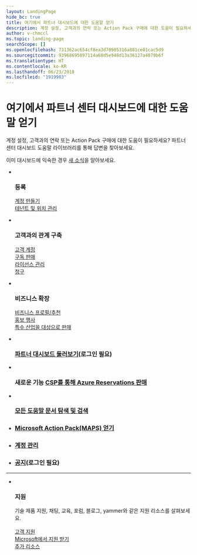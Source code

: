```yaml
---
layout: LandingPage
hide_bc: true
title: 여기에서 파트너 대시보드에 대한 도움말 얻기
description: 계정 설정, 고객과의 연락 또는 Action Pack 구매에 대한 도움이 필요하세요? 파트너 대시보드 도움말 라이브러리를 통해 답변을 찾아보세요.
author: v-chmccl
ms.topic: landing-page
searchScope: []
ms.openlocfilehash: 731362ac654cf8ea3d70985316a881ce81cac5d9
ms.sourcegitcommit: 93968695897114a68d5e948d13a36127a4079b6f
ms.translationtype: HT
ms.contentlocale: ko-KR
ms.lasthandoff: 06/23/2018
ms.locfileid: "1919903"
---
```

# <a name="start-here-for-help-with-partner-center-dashboard"></a>여기에서 파트너 센터 대시보드에 대한 도움말 얻기

계정 설정, 고객과의 연락 또는 Action Pack 구매에 대한 도움이 필요하세요? 파트너 센터 대시보드 도움말 라이브러리를 통해 답변을 찾아보세요.

이미 대시보드에 익숙한 경우 [새 소식](/partner-center/whats-new-in-pc)을 알아보세요.

<ul id="products1" class="cardsC cols cols3 panelContent singlePanelContent">
    <li>
        <div class="cardSize">
            <div class="cardPadding">
                <div class="card">
                    <div class="cardImageOuter">
                        <div class="cardImage bgdAccent1">
                            <img alt="" src="https://docs.microsoft.com/media/illustrations/sql-get-started-understand.svg" data-linktype="external">
                        </div>
                    </div>
                    <div class="cardText">
                        <h3>등록</h3>
                        <p><a href="/partner-center/mpn-create-a-partner-center-account">계정 만들기</a><br /><a href="/partner-center/azure-active-directory-tenants-and-partner-center">테넌트 및 위치 관리</a></p>
                    </div>
                </div>
            </div>
        </div>
    </li>
    <li>
        <div class="cardSize">
            <div class="cardPadding">
                <div class="card">
                    <div class="cardImageOuter">
                        <div class="cardImage bgdAccent1">
                            <img alt="" src="https://docs.microsoft.com/media/illustrations/virtualization-hperv-server-community.svg" data-linktype="external">
                        </div>
                    </div>
                    <div class="cardText">
                        <h3>고객과의 관계 구축</h3>
                        <p><a href="/partner-center/customer-accounts">고객 계정</a><br /><a href="/partner-center/customer-subscriptions">구독 판매</a><br /><a href="/partner-center/assign-licenses-to-users">라이선스 관리</a><br /><a href="/partner-center/billing">청구</a></p>
                    </div>
                </div>
            </div>
        </div>
    </li>
    <li>
        <div class="cardSize">
            <div class="cardPadding">
                <div class="card">
                    <div class="cardImageOuter">
                        <div class="cardImage bgdAccent1">
                            <img alt="" src="https://docs.microsoft.com/media/illustrations/biztalk-get-started-scenarios.svg" data-linktype="external">
                        </div>
                    </div>
                    <div class="cardText">
                        <h3>비즈니스 확장</h3>
                        <p><a href="/partner-center/referrals">비즈니스 프로필/추천</a><br /><a href="/partner-center/promotions">홍보 행사</a><br /><a href="/partner-center/get-special-pricing-for-offers">특수 산업을 대상으로 판매</a></p>
                    </div>
                </div>
            </div>
        </div>
    </li>
</ul>

<ul id="products2" class="cardsF cols cols3 panelContent singlePanelContent">
    <li>
        <div class="cardSize">
            <div class="cardPadding">
                <div class="card">
                    <div class="cardImageOuter">
                        <div class="cardImage">
                            <img alt="" src="https://docs.microsoft.com/media/common/i_portal.svg" data-linktype="external">
                        </div>
                    </div>
                    <div class="cardText">
                        <h3><a href="https://partnercenter.microsoft.com/pcv/redirect?authenticate=true&redirect=%2Fdashboard%2Foverview">파트너 대시보드 둘러보기</a>(로그인 필요)</h3>
                    </div>
                </div>
            </div>
        </div>
    </li>
    <li>
        <div class="cardSize">
            <div class="cardPadding">
                <div class="card">
                    <div class="cardImageOuter">
                        <div class="cardImage">
                            <img alt="" src="https://docs.microsoft.com/media/common/i_vmm-cloud.svg" data-linktype="external">
                        </div>
                    </div>
                    <div class="cardText">
                        <h3>새로운 기능 <a href="/partner-center/azure-ri-server-subscriptions">CSP를 통해 Azure Reservations 판매</a></h3>
                    </div>
                </div>
            </div>
        </div>
    </li>
    <li>
        <div class="cardSize">
            <div class="cardPadding">
                <div class="card">
                    <div class="cardImageOuter">
                        <div class="cardImage">
                            <img alt="" src="https://docs.microsoft.com/media/common/i_form.svg" data-linktype="external">
                        </div>
                    </div>
                    <div class="cardText">
                        <h3><a href="/partner-center/">모든 도움말 문서 탐색 및 검색</a></h3>
                    </div>
                </div>
            </div>
        </div>
    </li>
    <li>
        <div class="cardSize">
            <div class="cardPadding">
                <div class="card">
                    <div class="cardText">
                        <h3><a href="/partner-center/mpn-get-action-pack">Microsoft Action Pack(MAPS) 얻기</a></h3>
                    </div>
                </div>
            </div>
        </div>
    </li>
    <li>
        <div class="cardSize">
            <div class="cardPadding">
                <div class="card">
                    <div class="cardText">
                        <h3><a href="/partner-center/partner-center-account-setup">계정 관리</a></h3>
                    </div>
                </div>
            </div>
        </div>
    </li>
    <li>
        <div class="cardSize">
            <div class="cardPadding">
                <div class="card">
                    <div class="cardText">
                        <h3><a href="https://partnercenter.microsoft.com/pcv/announcements">공지</a>(로그인 필요)</h3>
                    </div>
                </div>
            </div>
        </div>
    </li>
</ul>
<hr />

<ul id="products3" class="cardsF cols cols3 panelContent singlePanelContent">
    <li>
        <div class="cardSize">
            <div class="cardPadding">
                <div class="card">
                    <div class="cardImageOuter">
                        <div class="cardImage">
                            <img class="x-hidden-focus" alt="" src="https://docs.microsoft.com/media/common/i_support.svg" data-linktype="external">
                        </div>
                    </div>
                    <div class="cardText">
                        <h3>지원</h3>
                        <p>기술 제품 지원, 채팅, 교육, 포럼, 블로그, yammer와 같은 지원 리소스를 살펴보세요.<br /><br /><a href="/partner-center/customer-support">고객 지원</a><br /><a href="/partner-center/support-from-microsoft">Microsoft에서 지원 받기</a><br /><a href="https://partnercenter.microsoft.com/partner/support">추가 리소스</a></p>
                    </div>
                </div>
            </div>
        </div>
    </li>
</ul>
